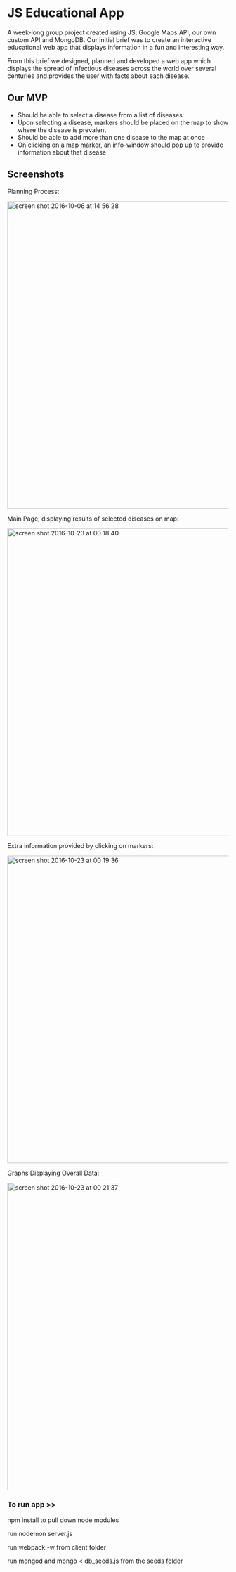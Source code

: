 # JS Educational App

A week-long group project created using JS, Google Maps API, our own custom API and MongoDB.
Our initial brief was to create an interactive educational web app that displays information in a fun and interesting way.  

From this brief we designed, planned and developed a web app which displays the spread of infectious diseases across the world over several centuries and provides the user with facts about each disease. 


## Our MVP

- Should be able to select a disease from a list of diseases
- Upon selecting a disease, markers should be placed on the map to show where the disease is prevalent
- Should be able to add more than one disease to the map at once
- On clicking on a map marker, an info-window should pop up to provide information about that disease 


## Screenshots

Planning Process:

<img width="700" alt="screen shot 2016-10-06 at 14 56 28" src="https://cloud.githubusercontent.com/assets/17990363/19608417/190b5844-97c9-11e6-86af-9809676254c7.png">


Main Page, displaying results of selected diseases on map:


<img width="700" alt="screen shot 2016-10-23 at 00 18 40" src="https://cloud.githubusercontent.com/assets/17990363/19623159/cfe00e14-98b6-11e6-8452-ee9924ae302b.png">


Extra information provided by clicking on markers:

<img width="700" alt="screen shot 2016-10-23 at 00 19 36" src="https://cloud.githubusercontent.com/assets/17990363/19623160/dabe4ecc-98b6-11e6-8f8b-0441d349c336.png">



Graphs Displaying Overall Data:

<img width="700" alt="screen shot 2016-10-23 at 00 21 37" src="https://cloud.githubusercontent.com/assets/17990363/19623161/e3a1af66-98b6-11e6-882d-23e39c3586bb.png">



### To run app >>
npm install to pull down node modules

run nodemon server.js

run webpack -w from client folder

run mongod and mongo < db_seeds.js from the seeds folder
